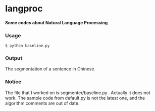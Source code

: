langproc
========

#### Some codes about Natural Language Processing

### Usage

```
$ python baseline.py
```

### Output

The segmentation of a sentence in Chinese.

### Notice

The file that I worked on is segmenter/baseline.py .
Actually it does not work.
The sample code from default.py is not the latest one, and the algorithm comments are out of date.
